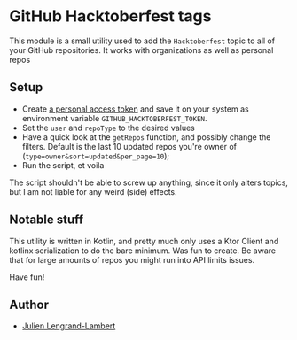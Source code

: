 # GitHub Hacktoberfest tags

This module is a small utility used to add the `Hacktoberfest` topic to all of your GitHub repositories.
It works with organizations as well as personal repos

## Setup

* Create [a personal access token](https://docs.github.com/en/authentication/keeping-your-account-and-data-secure/creating-a-personal-access-token) and save it on your system as environment variable `GITHUB_HACKTOBERFEST_TOKEN`.
* Set the `user` and `repoType` to the desired values 
* Have a quick look at the `getRepos` function, and possibly change the filters. Default is the last 10 updated repos you're owner of (`type=owner&sort=updated&per_page=10`);
* Run the script, et voila

The script shouldn't be able to screw up anything, since it only alters topics, but I am not liable for any weird (side) effects.

## Notable stuff

This utility is written in Kotlin, and pretty much only uses a Ktor Client and kotlinx serialization to do the bare minimum. Was fun to create.
Be aware that for large amounts of repos you might run into API limits issues.

Have fun!

## Author

* [Julien Lengrand-Lambert](https://twitter.com/jlengrand)